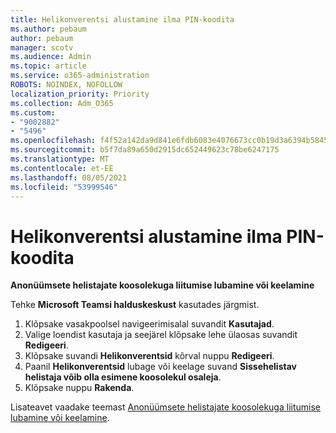 ```yaml
---
title: Helikonverentsi alustamine ilma PIN-koodita
ms.author: pebaum
author: pebaum
manager: scotv
ms.audience: Admin
ms.topic: article
ms.service: o365-administration
ROBOTS: NOINDEX, NOFOLLOW
localization_priority: Priority
ms.collection: Adm_O365
ms.custom:
- "9002882"
- "5496"
ms.openlocfilehash: f4f52a142da9d841e6fdb6083e4076673cc0b19d3a6394b58455c3f4f7580f5b
ms.sourcegitcommit: b5f7da89a650d2915dc652449623c78be6247175
ms.translationtype: MT
ms.contentlocale: et-EE
ms.lasthandoff: 08/05/2021
ms.locfileid: "53999546"
---
```

# <a name="start-an-audio-conference-without-a-pin"></a>Helikonverentsi alustamine ilma PIN-koodita

**Anonüümsete helistajate koosolekuga liitumise lubamine või keelamine**

Tehke **Microsoft Teamsi halduskeskust** kasutades järgmist.

1. Klõpsake vasakpoolsel navigeerimisalal suvandit **Kasutajad**.
2. Valige loendist kasutaja ja seejärel klõpsake lehe ülaosas suvandit **Redigeeri**.
3. Klõpsake suvandi **Helikonverentsid** kõrval nuppu **Redigeeri**.
4. Paanil **Helikonverentsid** lubage või keelage suvand **Sissehelistav helistaja võib olla esimene koosolekul osaleja**.
5. Klõpsake nuppu **Rakenda**.

Lisateavet vaadake teemast [Anonüümsete helistajate koosolekuga liitumise lubamine või keelamine](https://docs.microsoft.com/microsoftteams/start-an-audio-conference-over-the-phone-without-a-pin-in-teams).
